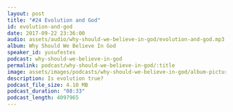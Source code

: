 ```yaml
---
layout: post
title: "#24 Evolution and God"
id: evolution-and-god
date: 2017-09-22 23:36:00
audio: assets/audio/why-should-we-believe-in-god/evolution-and-god.mp3
album: Why Should We Believe In God
speaker_id: yusufestes
podcast: why-should-we-believe-in-god
permalink: podcast/why-should-we-believe-in-god/:title
image: assets/images/podcasts/why-should-we-believe-in-god/album-picture-small.jpg
description: Is evolution true?
podcast_file_size: 4.10 MB
podcast_duration: "08:33"
podcast_length: 4097965
---
```

